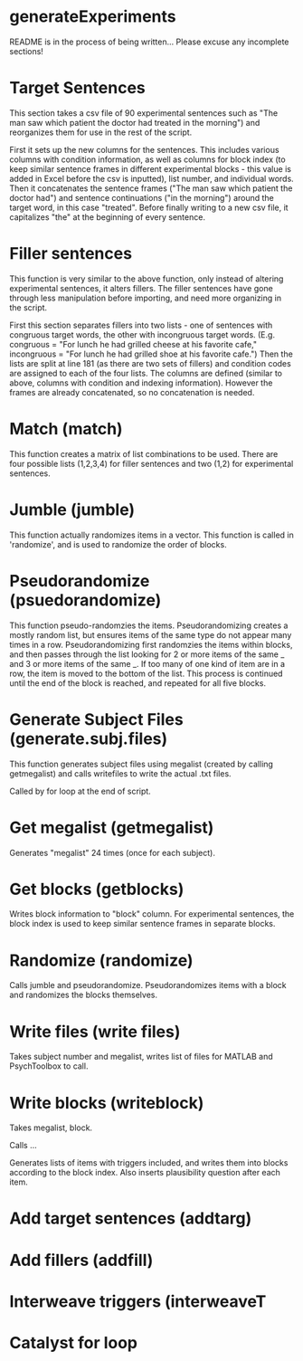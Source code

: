 generateExperiments
===================

README is in the process of being written...  Please excuse any incomplete sections!

Target Sentences
===================
This section takes a csv file of 90 experimental sentences such as "The man saw which patient the doctor had treated in the morning") and reorganizes them for use in the rest of the script.

First it sets up the new columns for the sentences.  This includes various columns with condition information, as well as columns for block index (to keep similar sentence frames in different experimental blocks - this value is added in Excel before the csv is inputted), list number, and individual words.  Then it concatenates the sentence frames ("The man saw which patient the doctor had") and sentence continuations ("in the morning") around the target word, in this case "treated".  Before finally writing to a new csv file, it capitalizes "the" at the beginning of every sentence.


Filler sentences
===================
This function is very similar to the above function, only instead of altering experimental sentences, it alters fillers.  The filler sentences have gone through less manipulation before importing, and need more organizing in the script.

First this section separates fillers into two lists - one of sentences with congruous target words, the other with incongruous target words. (E.g. congruous = "For lunch he had grilled cheese at his favorite cafe," incongruous = "For lunch he had grilled shoe at his favorite cafe.")  Then the lists are split at line 181 (as there are two sets of fillers) and condition codes are assigned to each of the four lists.  The columns are defined (similar to above, columns with condition and indexing information).  However the frames are already concatenated, so no concatenation is needed.


Match (match)
===================
This function creates a matrix of list combinations to be used.  There are four possible lists (1,2,3,4) for filler sentences and two (1,2) for experimental sentences.  


Jumble (jumble)
===================
This function actually randomizes items in a vector.  This function is called in 'randomize', and is used to randomize the order of blocks.  


Pseudorandomize (psuedorandomize)
===================
This function pseudo-randomzies the items.  Pseudorandomizing creates a mostly random list, but ensures items of the same type do not appear many times in a row.  Pseudorandomizing first randomzies the items within blocks, and then passes through the list looking for 2 or more items of the same _ and 3 or more items of the same _.  If too many of one kind of item are in a row, the item is moved to the bottom of the list.  This process is continued until the end of the block is reached, and repeated for all five blocks.


Generate Subject Files (generate.subj.files)
===================
This function generates subject files using megalist (created by calling getmegalist) and calls writefiles to write the actual .txt files.

Called by for loop at the end of script.


Get megalist (getmegalist)
===================

Generates "megalist" 24 times (once for each subject).  

Get blocks (getblocks)
===================

Writes block information to "block" column.  For experimental sentences, the block index is used to keep similar sentence frames in separate blocks.

Randomize (randomize)
===================

Calls jumble and pseudorandomize.  Pseudorandomizes items with a block and randomizes the blocks themselves.

Write files (write files)
===================

Takes subject number and megalist, writes list of files for MATLAB and PsychToolbox to call.

Write blocks (writeblock)
===================

Takes megalist, block.

Calls ...

Generates lists of items with triggers included, and writes them into blocks according to the block index.  Also inserts plausibility question after each item.  

Add target sentences (addtarg)
===================


Add fillers (addfill)
===================

Interweave triggers (interweaveT
===================


Catalyst for loop 
===================






